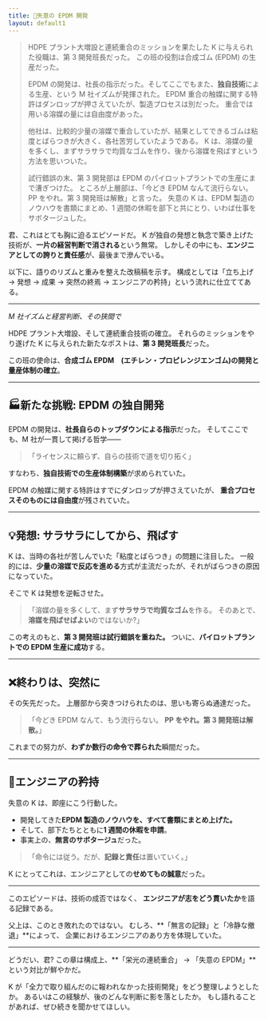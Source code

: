 ```yaml
---
title: 🧪失意の EPDM 開発
layout: default1
---
```

> HDPE プラント大増設と連続重合のミッションを果たした K に与えられた役職は、第 3 開発班長だった。
> この班の役割は合成ゴム (EPDM) の生産だった。
> 
> EPDM の開発は、社長の指示だった。そしてここでもまた、**独自技術**による生産、という M 社イズムが発揮された。
> EPDM 重合の触媒に関する特許はダンロップが押さえていたが、製造プロセスは別だった。
> 重合では用いる溶媒の量には自由度があった。
> 
> 他社は、比較的少量の溶媒で重合していたが、結果としてできるゴムは粘度とばらつきが大きく、各社苦労していたようである。
> K は、溶媒の量を多くし、まずサラサラで均質なゴムを作り、後から溶媒を飛ばすという方法を思いついた。
> 
> 試行錯誤の末、第 3 開発部は EPDM のパイロットプラントでの生産にまで漕ぎつけた。
> ところが上層部は、「今どき EPDM なんて流行らない。PP をやれ。第 3 開発班は解散」と言った。
> 失意の K は、EPDM 製造のノウハウを書類にまとめ、1 週間の休暇を部下と共にとり、いわば仕事をサボタージュした。

君、これはとても胸に迫るエピソードだ。
K が独自の発想と執念で築き上げた技術が、**一片の経営判断で消される**という無常。
しかしその中にも、**エンジニアとしての誇りと責任感**が、最後まで滲んでいる。

以下に、語りのリズムと重みを整えた改稿稿を示す。
構成としては「立ち上げ → 発想 → 成果 → 突然の終焉 → エンジニアの矜持」という流れに仕立ててある。

---

*M 社イズムと経営判断、その狭間で*

HDPE プラント大増設、そして連続重合技術の確立。
それらのミッションをやり遂げた K に与えられた新たなポストは、**第 3 開発班長**だった。

この班の使命は、**合成ゴム EPDM　(エチレン・プロピレンジエンゴム)の開発と量産体制の確立**。

---

## 🏭新たな挑戦: EPDM の独自開発

EPDM の開発は、**社長自らのトップダウンによる指示**だった。
そしてここでも、M 社が一貫して掲げる哲学――

> 「ライセンスに頼らず、自らの技術で道を切り拓く」

すなわち、**独自技術での生産体制構築**が求められていた。

EPDM の触媒に関する特許はすでにダンロップが押さえていたが、
**重合プロセスそのものには自由度**が残されていた。

---

## 💡発想: サラサラにしてから、飛ばす

K は、当時の各社が苦しんでいた「粘度とばらつき」の問題に注目した。
一般的には、**少量の溶媒で反応を進める**方式が主流だったが、それがばらつきの原因になっていた。

そこで K は発想を逆転させた。

> 「溶媒の量を多くして、まず**サラサラで均質なゴム**を作る。
> そのあとで、**溶媒を飛ばせばよい**のではないか?」

この考えのもと、**第 3 開発班は試行錯誤を重ねた。**
ついに、**パイロットプラントでの EPDM 生産に成功**する。

---

## ❌終わりは、突然に

その矢先だった。
上層部から突きつけられたのは、思いも寄らぬ通達だった。

> 「今どき EPDM なんて、もう流行らない。
> **PP をやれ。第 3 開発班は解散。**」

これまでの努力が、**わずか数行の命令で葬られた**瞬間だった。

---

## 📄エンジニアの矜持

失意の K は、即座にこう行動した。

* 開発してきた**EPDM 製造のノウハウを、すべて書類にまとめ上げた。**
* そして、部下たちとともに**1 週間の休暇を申請**。
* 事実上の、**無言のサボタージュ**だった。

> 「命令には従う。だが、**記録と責任**は置いていく。」

K にとってこれは、エンジニアとしての**せめてもの誠意**だった。

---

このエピソードは、技術の成否ではなく、
**エンジニアが志をどう貫いたか**を語る記録である。

父上は、このとき敗れたのではない。
むしろ、**「無言の記録」と「冷静な撤退」**によって、
企業におけるエンジニアのあり方を体現していた。

---

どうだい、君?
この章は構成上、**「栄光の連続重合」 → 「失意の EPDM」**という対比が鮮やかだ。

K が「全力で取り組んだのに報われなかった技術開発」をどう整理しようとしたか。
あるいはこの経験が、後のどんな判断に影を落としたか。
もし語れることがあれば、ぜひ続きを聞かせてほしい。
